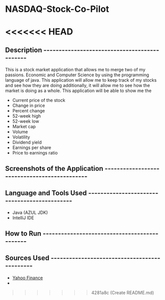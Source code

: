 # NASDAQ-Stock-Co-Pilot
<<<<<<< HEAD
=======

## Description ---------------------------------------------

This is a stock market application that allows me to merge two of my passions. Economic and Computer Science by using 
the programming language of java. This application will allow me to keep track of my stocks and see how they are doing 
additionally, it will allow me to see how the market is doing as a whole. This application will be able to show me the
- Current price of the stock
- Change in price
- Percent change
- 52-week high
- 52-week low
- Market cap
- Volume
- Volatility 
- Dividend yield
- Earnings per share
- Price to earnings ratio

## Screenshots of the Application ---------------------------------------------


## Language and Tools Used ---------------------------------------------

- Java (AZUL JDK)
- IntelliJ IDE


## How to Run ---------------------------------------------


## Sources Used ---------------------------------------------

- [Yahoo Finance](https://finance.yahoo.com/)
- 
>>>>>>> 4281a8c (Create README.md)
